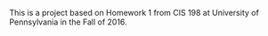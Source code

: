 This is a project based on Homework 1 from CIS 198 at University of Pennsylvania in the Fall of 2016.
